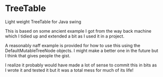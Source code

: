 # TreeTable
Light weight TreeTable for Java swing

This is based on some ancient example I got from the way back machine which I tidied up and extended a bit as I used it in a project.

A reasonably naff example is provided for how to use this using the DefaultMutableTreeNode objects. I might make a better one in the future but I think that gives people the gist.

I realize it probably would have made a lot of sense to commit this in bits as I wrote it and tested it but it was a total mess for much of its life!
